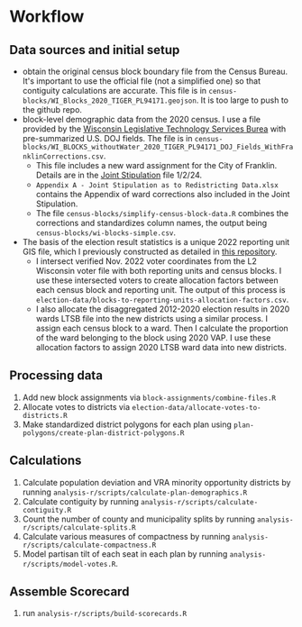 # Workflow

## Data sources and initial setup

* obtain the original census block boundary file from the Census Bureau. It's important to use the official file (not a simplified one) so that contiguity calculations are accurate. This file is in `census-blocks/WI_Blocks_2020_TIGER_PL94171.geojson`. It is too large to push to the github repo.
* block-level demographic data from the 2020 census. I use a file provided by the [Wisconsin Legislative Technology Services Burea](https://gis-ltsb.hub.arcgis.com/pages/download-data) with pre-summarized U.S. DOJ fields. The file is in `census-blocks/WI_BLOCKS_withoutWater_2020_TIGER_PL94171_DOJ_Fields_WithFranklinCorrections.csv`.
    * This file includes a new ward assignment for the City of Franklin. Details are in the [Joint Stipulation](https://www.wicourts.gov/courts/supreme/origact/docs/23ap1399_0102stip.pdf) file 1/2/24.
    * `Appendix A - Joint Stipulation as to Redistricting Data.xlsx` contains the Appendix of ward corrections also included in the Joint Stipulation.
    * The file `census-blocks/simplify-census-block-data.R` combines the corrections and standardizes column names, the output being `census-blocks/wi-blocks-simple.csv`.
* The basis of the election result statistics is a unique 2022 reporting unit GIS file, which I previously constructed as detailed in [this repository](https://github.com/jdjohn215/wi-nov-2022).
    * I intersect verified Nov. 2022 voter coordinates from the L2 Wisconsin voter file with both reporting units and census blocks. I use these intersected voters to create allocation factors between each census block and reporting unit. The output of this process is `election-data/blocks-to-reporting-units-allocation-factors.csv`.
    * I also allocate the disaggregated 2012-2020 election results in 2020 wards LTSB file into the new districts using a similar process. I assign each census block to a ward. Then I calculate the proportion of the ward belonging to the block using 2020 VAP. I use these allocation factors to assign 2020 LTSB ward data into new districts.


##  Processing data

1. Add new block assignments via `block-assignments/combine-files.R`
2. Allocate votes to districts via `election-data/allocate-votes-to-districts.R`
3. Make standardized district polygons for each plan using `plan-polygons/create-plan-district-polygons.R`

## Calculations

1. Calculate population deviation and VRA minority opportunity districts by running `analysis-r/scripts/calculate-plan-demographics.R`
2. Calculate contiguity by running `analysis-r/scripts/calculate-contiguity.R`
3. Count the number of county and municipality splits by running `analysis-r/scripts/calculate-splits.R`
4. Calculate various measures of compactness by running `analysis-r/scripts/calculate-compactness.R`
5. Model partisan tilt of each seat in each plan by running `analysis-r/scripts/model-votes.R`.

## Assemble Scorecard

1. run `analysis-r/scripts/build-scorecards.R`